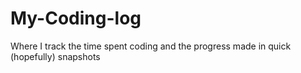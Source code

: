 # My-Coding-log
Where I track the time spent coding and the progress made in quick (hopefully) snapshots
